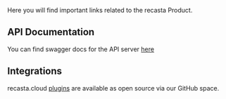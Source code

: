 Here you will find important links related to the recasta Product.

## API Documentation
You can find swagger docs for the API server [here](https://recasta.github.io/recasta/swagger/)

## Integrations
recasta.cloud [plugins](https://github.com/recasta/integrations) are available as open source via our GitHub space.

